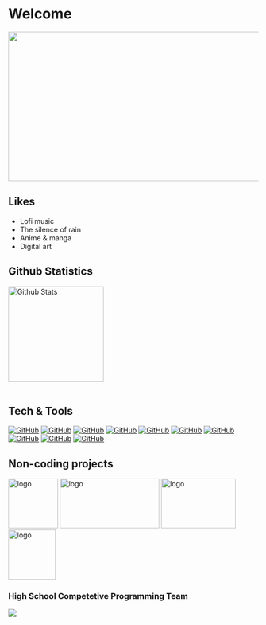 # Welcome
<a href="#" align="left"><img src="https://cdn.discordapp.com/attachments/907980380974481430/964753089074712606/unknown.png" height = "300px" width = "600px"></a>
## Likes
<ul>
<li>Lofi music</li>
<li>The silence of rain</li>
<li>Anime & manga</li>
<li>Digital art</li>
</ul>

## Github Statistics
<p>
<a href="https://github.com/Emeraldemon/github-readme-stats"><img alt="Github Stats" src="https://github-readme-stats.vercel.app/api?username=Emeraldemon&show_icons=true&count_private=true&theme=algolia" height="192px"/></a>
<br/>
&nbsp;
</p>


## Tech & Tools 

<p>
    <a href="#"><img alt="GitHub" src="https://img.shields.io/badge/Editor-Visual%20Studio%20Code-blue"></a>
    <a href="#"><img alt="GitHub" src="https://img.shields.io/badge/Social-Discord-red"></a>
    <a href="#"><img alt="GitHub" src="https://img.shields.io/badge/Code-Python-brightgreen"></a>
    <a href="#"><img alt="GitHub" src="https://img.shields.io/badge/Code-HTML-brightgreen"></a>
    <a href="#"><img alt="GitHub" src="https://img.shields.io/badge/Code-CSS-brightgreen"></a>
    <a href="#"><img alt="GitHub" src="https://img.shields.io/badge/Editor-Dreamweaver-blue"></a>
    <a href="#"><img alt="GitHub" src="https://img.shields.io/badge/Notebook-Jupyter-blue"></a>
    <a href="#"><img alt="GitHub" src="https://img.shields.io/badge/Editor-Pycharm-blue"></a>
    <a href="#"><img alt="GitHub" src="https://img.shields.io/badge/OS-Kali%20Linux-orange"></a>
    <a href="#"><img alt="GitHub" src="https://img.shields.io/badge/OS-Win-orange"></a>
</p>

## Non-coding projects
<a href="https://t.co/XAIsXtzKbA"><img alt="logo" src="https://media.discordapp.net/attachments/837200608934756362/944574016126070834/Bezy_2.png" height = "100px" width = "100px"></a> <a href="https://t.co/XAIsXtzKbA"><img alt="logo" src="https://images-ext-2.discordapp.net/external/ELDzJi7aRzrsYWL2Z_YLzq-0zvBNbf1BGoyMfnU5JRY/https/media.discordapp.net/attachments/902653006217117746/945650525112762388/unknown.png" height = "100px" width = "200px"></a> <a href="https://open.spotify.com/playlist/37i9dQZF1EUMDoJuT8yJsl?si=2911e5ad9b594ecf"><img alt="logo" src="https://encrypted-tbn0.gstatic.com/images?q=tbn:ANd9GcS8JHZib2WOFWffS6PCypeDrgxxVU9mntY4xQ&usqp=CAU" height = "100px" width = "150px"></a> <a href="https://habitica.com/profile/321f2f88-04e2-45de-b488-3bc408087069"><img alt="logo" src="https://media.discordapp.net/attachments/907980380974481430/964739083752595486/unknown.png" height = "100px" width = "95px"></a>


### High School Competetive Programming Team
<a href="#"><img src="https://cdn.discordapp.com/attachments/907980380974481430/964919807310954616/unknown.png">

<!--
**Emeraldemon/Emeraldemon** is a ✨ _special_ ✨ repository because its `README.md` (this file) appears on your GitHub profile.

Here are some ideas to get you started:

- 🔭 I’m currently working on ...
- 🌱 I’m currently learning ...
- 👯 I’m looking to collaborate on ...
- 🤔 I’m looking for help with ...
- 💬 Ask me about ...
- 📫 How to reach me: ...
- 😄 Pronouns: ...
- ⚡ Fun fact: ...
-->
